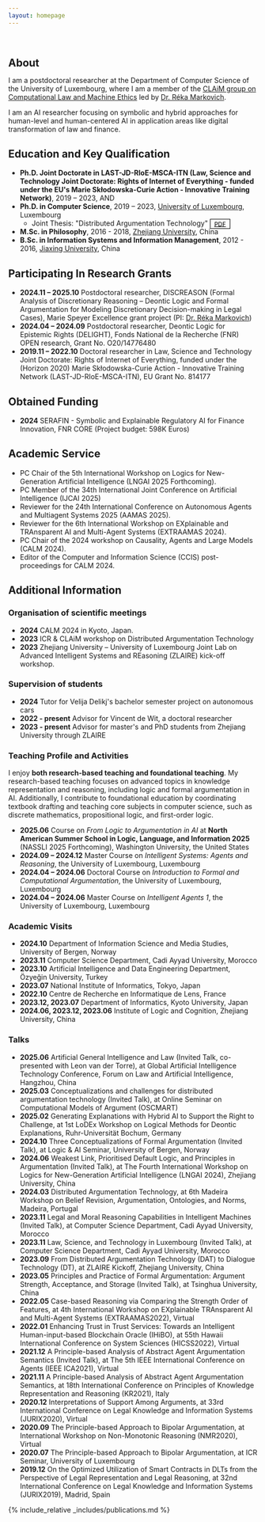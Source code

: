 ```yaml
---
layout: homepage
---
```


<h1 id="about-me"></h1>

<h2 style="margin: 60px 0px 10px;">About</h2>

I am a postdoctoral researcher at the Department of Computer Science of the University of Luxembourg, where I am a member of the [CLAiM group on Computational Law and Machine Ethics](https://www.uni.lu/fstm-en/research-groups/computational-law-and-machine-ethics/) led by [Dr. Réka Markovich](https://rekamarkovich.github.io/). 

I am an AI researcher focusing on symbolic and hybrid approaches for human-level and human-centered AI in application areas like digital transformation of law and finance. 



## Education and Key Qualification
- **Ph.D. Joint Doctorate in LAST-JD-RIoE-MSCA-ITN (Law, Science and Technology Joint Doctorate: Rights of Internet of Everything - funded under the EU's Marie Skłodowska-Curie Action - Innovative Training Network)**, 2019 – 2023, AND
- **Ph.D. in Computer Science**, 2019 – 2023, [University of Luxembourg](https://www.uni.lu/), Luxembourg
  - Joint Thesis: "Distributed Argumentation Technology" <a href="assets/files/Thesis_LiuwenYU.pdf" role="button" target="_blank" style="font-size:12px;color: #000000;border: 1px solid #000000;padding-left: 0.5rem;padding-right: 0.5rem;padding-top: 0.1rem;padding-bottom: 0.1rem;">PDF</a >
- **M.Sc. in Philosophy**, 2016 - 2018, [Zhejiang University](https://www.zju.edu.cn/), China
- **B.Sc. in Information Systems and Information Management**, 2012 - 2016, [Jiaxing University](https://www.zjxu.edu.cn/), China

## Participating In Research Grants 
- **2024.11 – 2025.10** Postdoctoral researcher, DISCREASON (Formal Analysis of Discretionary Reasoning – Deontic Logic and Formal Argumentation for Modeling Discretionary Decision-making in Legal Cases), Marie Speyer Excellence grant project (PI: [Dr. Réka Markovich](https://rekamarkovich.github.io/))
- **2024.04 – 2024.09** Postdoctoral researcher, Deontic Logic for Epistemic Rights (DELIGHT), Fonds National de la Recherche (FNR) OPEN research, Grant No. O20/14776480
- **2019.11 – 2022.10** Doctoral researcher in Law, Science and Technology Joint Doctorate: Rights of Internet of Everything, funded under the (Horizon 2020) Marie Skłodowska-Curie Action - Innovative Training Network (LAST-JD-RIoE-MSCA-ITN), EU Grant No. 814177

## Obtained Funding
- **2024** SERAFIN - Symbolic and Explainable Regulatory AI for Finance Innovation, FNR CORE (Project budget: 598K Euros)

## Academic Service
- PC Chair of the 5th International Workshop on Logics for New-Generation Artificial Intelligence (LNGAI 2025 Forthcoming).
- PC Member of the 34th International Joint Conference on Artificial Intelligence (IJCAI 2025)
- Reviewer for the 24th International Conference on Autonomous Agents and Multiagent Systems 2025 (AAMAS 2025).
- Reviewer for the 6th International Workshop on EXplainable and TRAnsparent AI and Multi-Agent Systems (EXTRAAMAS 2024).
- PC Chair of the 2024 workshop on Causality, Agents and Large Models (CALM 2024).
- Editor of the Computer and Information Science (CCIS) post-proceedings for CALM 2024.

## Additional Information
### Organisation of scientific meetings
- **2024** CALM 2024 in Kyoto, Japan.
- **2023** ICR & CLAiM workshop on Distributed Argumentation Technology
- **2023** Zhejiang University – University of Luxembourg Joint Lab on Advanced Intelligent Systems and REasoning (ZLAIRE) kick-off workshop. 

### Supervision of students
- **2024** Tutor for Velija Delikj's bachelor semester project on autonomous cars
- **2022 - present** Advisor for Vincent de Wit, a doctoral researcher
- **2023 - present** Advisor for master's and PhD students from Zhejiang University through ZLAIRE

### Teaching Profile and Activities
I enjoy **both research-based teaching and foundational teaching**. My research-based teaching focuses on advanced topics in knowledge representation and reasoning, including logic and formal argumentation in AI. Additionally, I contribute to foundational education by coordinating textbook drafting and teaching core subjects in computer science, such as discrete mathematics, propositional logic, and first-order logic.

- **2025.06** Course on *From Logic to Argumentation in AI* at **North American Summer School in Logic, Language, and Information 2025** (NASSLI 2025 Forthcoming), Washington University, the United States
- **2024.09 – 2024.12** Master Course on *Intelligent Systems: Agents and Reasoning*, the University of Luxembourg, Luxembourg
- **2024.04 – 2024.06** Doctoral Course on *Introduction to Formal and Computational Argumentation*, the University of Luxembourg, Luxembourg
- **2024.04 – 2024.06** Master Course on *Intelligent Agents 1*, the University of Luxembourg, Luxembourg

### Academic Visits
- **2024.10** Department of Information Science and Media Studies, University of Bergen, Norway
- **2023.11** Computer Science Department, Cadi Ayyad University, Morocco
- **2023.10** Artificial Intelligence and Data Engineering Department, Özyeğin University, Turkey
- **2023.07** National Institute of Informatics, Tokyo, Japan
- **2022.10** Centre de Recherche en Informatique de Lens, France
- **2023.12, 2023.07** Department of Informatics, Kyoto University, Japan
- **2024.06, 2023.12, 2023.06** Institute of Logic and Cognition, Zhejiang University, China

### Talks
- **2025.06** Artificial General Intelligence and Law (Invited Talk, co-presented with Leon van der Torre), at Global Artificial Intelligence Technology Conference, Forum on Law and Artificial Intelligence, Hangzhou, China 
- **2025.03** Conceptualizations and challenges for distributed argumentation technology (Invited Talk), at Online Seminar on Computational Models of Argument (OSCMART)
- **2025.02** Generating Explanations with Hybrid AI to Support the Right to Challenge, at 1st LoDEx Workshop on Logical Methods for Deontic Explanations, Ruhr-Universität Bochum, Germany
- **2024.10** Three Conceptualizations of Formal Argumentation (Invited Talk), at Logic & AI Seminar, University of Bergen, Norway
- **2024.06** Weakest Link, Prioritised Default Logic, and Principles in Argumentation (Invited Talk), at The Fourth International Workshop on Logics for New-Generation Artificial Intelligence (LNGAI 2024), Zhejiang University, China
- **2024.03** Distributed Argumentation Technology, at 6th Madeira Workshop on Belief Revision, Argumentation, Ontologies, and Norms, Madeira, Portugal
- **2023.11** Legal and Moral Reasoning Capabilities in Intelligent Machines (Invited Talk), at Computer Science Department, Cadi Ayyad University, Morocco
- **2023.11** Law, Science, and Technology in Luxembourg (Invited Talk), at Computer Science Department, Cadi Ayyad University, Morocco
- **2023.09** From Distributed Argumentation Technology (DAT) to Dialogue Technology (DT), at ZLAIRE Kickoff, Zhejiang University, China
- **2023.05** Principles and Practice of Formal Argumentation: Argument Strength, Acceptance, and Storage (Invited Talk), at Tsinghua University, China
- **2022.05** Case-based Reasoning via Comparing the Strength Order of Features, at 4th International Workshop on EXplainable TRAnsparent AI and Multi-Agent Systems (EXTRAAMAS2022), Virtual
- **2022.01** Enhancing Trust in Trust Services: Towards an Intelligent Human-input-based Blockchain Oracle (IHiBO), at 55th Hawaii International Conference on System Sciences (HICSS2022), Virtual
- **2021.12** A Principle-based Analysis of Abstract Agent Argumentation Semantics (Invited Talk), at The 5th IEEE International Conference on Agents (IEEE ICA2021), Virtual
- **2021.11** A Principle-based Analysis of Abstract Agent Argumentation Semantics, at 18th International Conference on Principles of Knowledge Representation and Reasoning (KR2021), Italy
- **2020.12** Interpretations of Support Among Arguments, at 33rd International Conference on Legal Knowledge and Information Systems (JURIX2020), Virtual
- **2020.09** The Principle-based Approach to Bipolar Argumentation, at International Workshop on Non-Monotonic Reasoning (NMR2020), Virtual
- **2020.07** The Principle-based Approach to Bipolar Argumentation, at ICR Seminar, University of Luxembourg
- **2019.12** On the Optimized Utilization of Smart Contracts in DLTs from the Perspective of Legal Representation and Legal Reasoning, at 32nd International Conference on Legal Knowledge and Information Systems (JURIX2019), Madrid, Spain

{% include_relative _includes/publications.md %}


